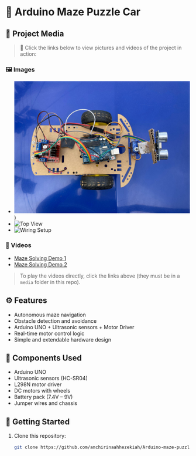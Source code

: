 # 🤖 Arduino Maze Puzzle Car


## 📸 Project Media

> 🔽 Click the links below to view pictures and videos of the project in action:

### 🖼️ Images
- ![Car Design](https://github.com/anchirinaahhezekiah/Arduino-maze-puzzle-car/blob/main/Pictures/WhatsApp%20Image%202025-04-07%20at%2016.32.23_fc478563.jpg))
- ![Top View](media/top-view.jpg)
- ![Wiring Setup](media/wiring.jpg)

### 🎥 Videos
- [Maze Solving Demo 1](media/maze-run-1.mp4)
- [Maze Solving Demo 2](media/maze-run-2.mp4)

> To play the videos directly, click the links above (they must be in a `media` folder in this repo).

## ⚙️ Features

- Autonomous maze navigation
- Obstacle detection and avoidance
- Arduino UNO + Ultrasonic sensors + Motor Driver
- Real-time motor control logic
- Simple and extendable hardware design

## 🧰 Components Used

- Arduino UNO
- Ultrasonic sensors (HC-SR04)
- L298N motor driver
- DC motors with wheels
- Battery pack (7.4V – 9V)
- Jumper wires and chassis

## 🚀 Getting Started

1. Clone this repository:
   ```bash
   git clone https://github.com/anchirinaahhezekiah/Arduino-maze-puzzle-car.git
